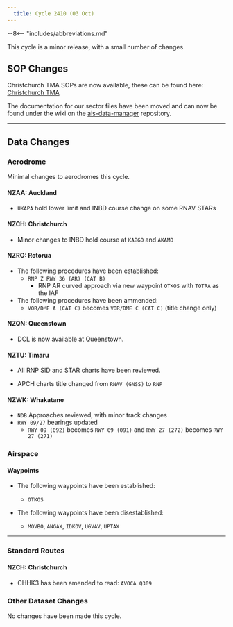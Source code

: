 ```yaml
---
  title: Cycle 2410 (03 Oct)
---
```


--8<-- "includes/abbreviations.md"

This cycle is a minor release, with a small number of changes. 

## SOP Changes

Christchurch TMA SOPs are now available, these can be found here: [Christchurch TMA](../../terminal/ctma.md)

The documentation for our sector files have been moved and can now be found under the wiki on the [ais-data-manager](https://github.com/vatnz-dev/ais-data-manager/wiki) repository.

-----

## Data Changes

### Aerodrome

Minimal changes to aerodromes this cycle.

#### NZAA: Auckland

- `UKAPA` hold lower limit and INBD course change on some RNAV STARs

#### NZCH: Christchurch

- Minor changes to INBD hold course at `KABGO` and `AKAMO`

#### NZRO: Rotorua

- The following procedures have been established:
    - `RNP Z RWY 36 (AR) (CAT B)`
        - RNP AR curved approach via new waypoint `OTKOS` with `TOTRA` as the IAF
- The following procedures have been ammended:
    - `VOR/DME A (CAT C)` becomes `VOR/DME C (CAT C)` (title change only)

#### NZQN: Queenstown

- DCL is now available at Queenstown.

#### NZTU: Timaru

- All RNP SID and STAR charts have been reviewed.

- APCH charts title changed from `RNAV (GNSS)` to `RNP`

#### NZWK: Whakatane

- `NDB` Approaches reviewed, with minor track changes
- `RWY 09/27` bearings updated
    - `RWY 09 (092)` becomes `RWY 09 (091)` and `RWY 27 (272)`  becomes `RWY 27 (271)`

### Airspace

#### Waypoints

- The following waypoints have been established:
    - `OTKOS`

- The following waypoints have been disestablished:
    - `MOVBO`, `ANGAX`, `IDKOV`, `UGVAV`, `UPTAX`

-----

### Standard Routes

#### NZCH: Christchurch

- CHHK3 has been amended to read: `AVOCA Q309`

### Other Dataset Changes

No changes have been made this cycle.

